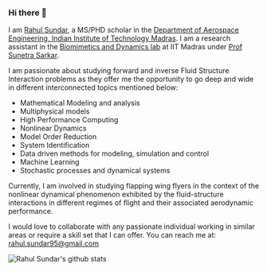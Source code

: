 ### Hi there 👋

I am [Rahul Sundar](https://in.linkedin.com/in/rahul-sundar-311a6977), a MS/PHD scholar in the [Department of Aerospace Engineering, Indian Institute of Technology Madras](http://www.ae.iitm.ac.in/index.htm). I am a research assistant in the [Biomimetics and Dynamics lab](https://github.com/biomimetics-iitm) at IIT Madras under [Prof Sunetra Sarkar](https://home.iitm.ac.in/sunetra/). 

I am passionate about studying forward and inverse Fluid Structure Interaction problems as they offer me the opportunity to go deep and wide in different interconnected topics mentioned below:
- Mathematical Modeling and analysis
- Multiphysical models
- High Performance Computing
- Nonlinear Dynamics
- Model Order Reduction
- System Identification
- Data driven methods for modeling, simulation and control
- Machine Learning
- Stochastic processes and dynamical systems

Currently, I am involved in studying flapping wing flyers in the context of the nonlinear dynamical phenomenon exhibited by the fluid-structure interactions in different regimes of flight and their associated aerodynamic performance.

I would love to collaborate with any passionate individual working in similar areas or require a skill set that I can offer. 
You can reach me at:
rahul.sundar95@gmail.com

![Rahul Sundar's github stats](https://github-readme-stats.vercel.app/api?username=RahulSundar&count_private=true)
